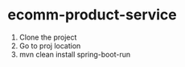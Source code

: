 # ecomm-product-service
1) Clone the project
2) Go to proj location
3) mvn clean install spring-boot-run
